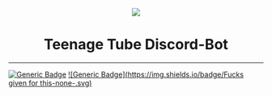 <p align="center">
  <img src="http://cdn.discordapp.com/avatars/540529421938065418/1b19ae4a48dd31444267f59bae692ee3.png?size=256" />
</p>

<h1 align="center">Teenage Tube Discord-Bot</h1>

* * * * * * * * * *

[![Generic Badge](https://img.shields.io/badge/Discord.js-v12.x-<COLOR>.svg)](https://shields.io/)
[![Generic Badge](https://img.shields.io/badge/Fucks given for this-none-<COLOR>.svg)](https://shields.io/)